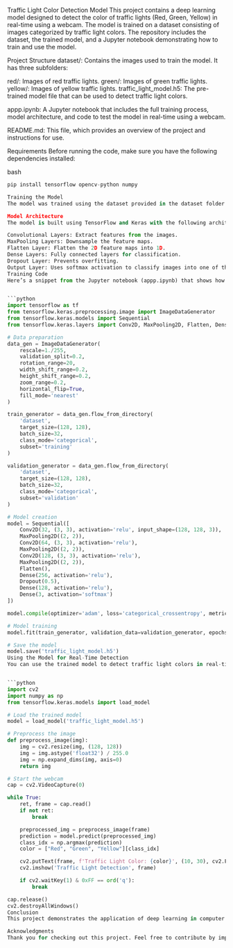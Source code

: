 Traffic Light Color Detection Model
This project contains a deep learning model designed to detect the color of traffic lights (Red, Green, Yellow) in real-time using a webcam. The model is trained on a dataset consisting of images categorized by traffic light colors. The repository includes the dataset, the trained model, and a Jupyter notebook demonstrating how to train and use the model.

Project Structure
dataset/: Contains the images used to train the model. It has three subfolders:

red/: Images of red traffic lights.
green/: Images of green traffic lights.
yellow/: Images of yellow traffic lights.
traffic_light_model.h5: The pre-trained model file that can be used to detect traffic light colors.

appp.ipynb: A Jupyter notebook that includes the full training process, model architecture, and code to test the model in real-time using a webcam.

README.md: This file, which provides an overview of the project and instructions for use.

Requirements
Before running the code, make sure you have the following dependencies installed:

bash

```python
pip install tensorflow opencv-python numpy

Training the Model
The model was trained using the dataset provided in the dataset folder. The dataset is split into training and validation sets, and data augmentation techniques are applied to improve the model's robustness.

Model Architecture
The model is built using TensorFlow and Keras with the following architecture:

Convolutional Layers: Extract features from the images.
MaxPooling Layers: Downsample the feature maps.
Flatten Layer: Flatten the 2D feature maps into 1D.
Dense Layers: Fully connected layers for classification.
Dropout Layer: Prevents overfitting.
Output Layer: Uses softmax activation to classify images into one of the three categories: Red, Green, Yellow.
Training Code
Here’s a snippet from the Jupyter notebook (appp.ipynb) that shows how the model was trained:


```python
import tensorflow as tf
from tensorflow.keras.preprocessing.image import ImageDataGenerator
from tensorflow.keras.models import Sequential
from tensorflow.keras.layers import Conv2D, MaxPooling2D, Flatten, Dense, Dropout 

# Data preparation
data_gen = ImageDataGenerator(
    rescale=1./255, 
    validation_split=0.2,
    rotation_range=20,
    width_shift_range=0.2,
    height_shift_range=0.2,
    zoom_range=0.2,
    horizontal_flip=True,
    fill_mode='nearest'
)

train_generator = data_gen.flow_from_directory(
    'dataset',
    target_size=(128, 128),
    batch_size=32,
    class_mode='categorical',
    subset='training'
)

validation_generator = data_gen.flow_from_directory(
    'dataset',
    target_size=(128, 128),
    batch_size=32,
    class_mode='categorical',
    subset='validation'
)

# Model creation
model = Sequential([
    Conv2D(32, (3, 3), activation='relu', input_shape=(128, 128, 3)),
    MaxPooling2D((2, 2)),
    Conv2D(64, (3, 3), activation='relu'),
    MaxPooling2D((2, 2)),
    Conv2D(128, (3, 3), activation='relu'),
    MaxPooling2D((2, 2)),
    Flatten(),
    Dense(256, activation='relu'),
    Dropout(0.5),
    Dense(128, activation='relu'),
    Dense(3, activation='softmax')
])

model.compile(optimizer='adam', loss='categorical_crossentropy', metrics=['accuracy'])

# Model training
model.fit(train_generator, validation_data=validation_generator, epochs=20)

# Save the model
model.save('traffic_light_model.h5')
Using the Model for Real-Time Detection
You can use the trained model to detect traffic light colors in real-time using your webcam. The script below shows how to implement this:


```python
import cv2
import numpy as np
from tensorflow.keras.models import load_model

# Load the trained model
model = load_model('traffic_light_model.h5')

# Preprocess the image
def preprocess_image(img):
    img = cv2.resize(img, (128, 128))
    img = img.astype('float32') / 255.0
    img = np.expand_dims(img, axis=0)
    return img

# Start the webcam
cap = cv2.VideoCapture(0)

while True:
    ret, frame = cap.read()
    if not ret:
        break

    preprocessed_img = preprocess_image(frame)
    prediction = model.predict(preprocessed_img)
    class_idx = np.argmax(prediction)
    color = ["Red", "Green", "Yellow"][class_idx]

    cv2.putText(frame, f'Traffic Light Color: {color}', (10, 30), cv2.FONT_HERSHEY_SIMPLEX, 1, (255, 255, 255), 2)
    cv2.imshow('Traffic Light Detection', frame)

    if cv2.waitKey(1) & 0xFF == ord('q'):
        break

cap.release()
cv2.destroyAllWindows()
Conclusion
This project demonstrates the application of deep learning in computer vision, specifically for detecting traffic light colors in real-time. The model is trained using a simple dataset but performs well enough for basic applications. For further improvements, consider expanding the dataset or experimenting with more complex architectures.

Acknowledgments
Thank you for checking out this project. Feel free to contribute by improving the model, adding new features, or providing feedback.
